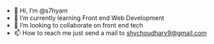 - 👋 Hi, I’m @s7hyam
- 🌱 I’m currently learning Front end Web Development
- 💞️ I’m looking to collaborate on front end tech
- 📫 How to reach me just send a mail to shychoudhary9@gmail.com

<!---
s7hyam/s7hyam is a ✨ special ✨ repository because its `README.md` (this file) appears on your GitHub profile.
You can click the Preview link to take a look at your changes.
--->
